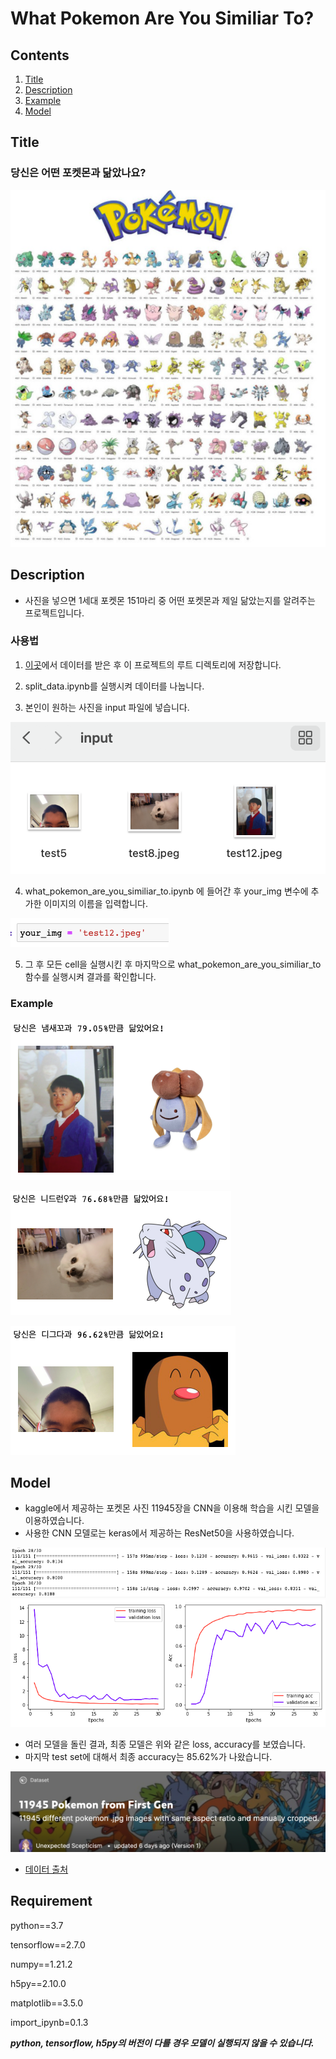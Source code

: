 # What Pokemon Are You Similiar To?

## Contents

1. [Title](#Title)
2. [Description](#Description)
3. [Example](#Example)
4. [Model](#Model)

## Title

### 당신은 어떤 포켓몬과 닮았나요?

![title img](./assets/title.png)

## Description

* 사진을 넣으면 1세대 포켓몬 151마리 중 어떤 포켓몬과 제일 닮았는지를 알려주는 프로젝트입니다.

### 사용법

1. [이곳](https://www.kaggle.com/unexpectedscepticism/11945-pokemon-from-first-gen)에서 데이터를 받은 후 이 프로젝트의 루트 디렉토리에 저장합니다.

2. split_data.ipynb를 실행시켜 데이터를 나눕니다.

3. 본인이 원하는 사진을 input 파일에 넣습니다.

![use1](./assets/use1.png)

4. what_pokemon_are_you_similiar_to.ipynb 에 들어간 후 your_img 변수에 추가한 이미지의 이름을 입력합니다.

![use2](./assets/use2.png)

5. 그 후 모든 cell을 실행시킨 후 마지막으로 what_pokemon_are_you_similiar_to 함수를 실행시켜 결과를 확인합니다.


### Example

![ex1](./assets/ex1.png)

![ex2](./assets/ex2.png)

![ex3](./assets/ex3.png)

## Model

* kaggle에서 제공하는 포켓몬 사진 11945장을 CNN을 이용해 학습을 시킨 모델을 이용하였습니다.
* 사용한 CNN 모델로는 keras에서 제공하는 ResNet50을 사용하였습니다.

![model1](./assets/model1.png)
![model2](./assets/model2.png)

* 여러 모델을 돌린 결과, 최종 모델은 위와 같은 loss, accuracy를 보였습니다.
* 마지막 test set에 대해서 최종 accuracy는 85.62%가 나왔습니다.

![img](./assets/img.png)

* [데이터 출처](https://www.kaggle.com/unexpectedscepticism/11945-pokemon-from-first-gen)

## Requirement

python==3.7

tensorflow==2.7.0

numpy==1.21.2

h5py==2.10.0

matplotlib==3.5.0

import_ipynb=0.1.3

_**python, tensorflow, h5py의 버전이 다를 경우 모델이 실행되지 않을 수 있습니다.**_
